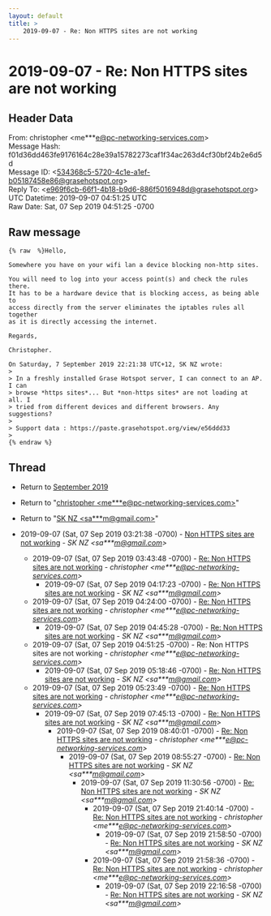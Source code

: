 ```yaml
---
layout: default
title: >
    2019-09-07 - Re: Non HTTPS sites are not working
---
```


# 2019-09-07 - Re: Non HTTPS sites are not working

## Header Data

From: christopher \<me***e@pc-networking-services.com\><br>
Message Hash: f01d36dd463fe9176164c28e39a15782273caf1f34ac263d4cf30bf24b2e6d5d<br>
Message ID: \<534368c5-5720-4c1e-a1ef-b05187458e86@grasehotspot.org\><br>
Reply To: \<e969f6cb-66f1-4b18-b9d6-886f5016948d@grasehotspot.org\><br>
UTC Datetime: 2019-09-07 04:51:25 UTC<br>
Raw Date: Sat, 07 Sep 2019 04:51:25 -0700<br>

## Raw message

```
{% raw  %}Hello,

Somewhere you have on your wifi lan a device blocking non-http sites.

You will need to log into your access point(s) and check the rules there.  
It has to be a hardware device that is blocking access, as being able to 
access directly from the server eliminates the iptables rules all together 
as it is directly accessing the internet.

Regards,

Christopher.

On Saturday, 7 September 2019 22:21:38 UTC+12, SK NZ wrote:
>
> In a freshly installed Grase Hotspot server, I can connect to an AP. I can 
> browse *https sites*... But *non-https sites* are not loading at all. I 
> tried from different devices and different browsers. Any suggestions? 
>
> Support data : https://paste.grasehotspot.org/view/e56ddd33
>
{% endraw %}
```

## Thread

+ Return to [September 2019](/archive/2019/09)

+ Return to "[christopher <me***e<span>@</span>pc-networking-services.com>](/authors/me___e_at_pcnetworkingservices_com)"
+ Return to "[SK NZ <sa***m<span>@</span>gmail.com>](/authors/sa___m_at_gmail_com)"

+ 2019-09-07 (Sat, 07 Sep 2019 03:21:38 -0700) - [Non HTTPS sites are not working](/archive/2019/09/70ae33aa72b1a08cf370b6f8b553d5852593ce71fba8b911573c45d397918e21) - _SK NZ \<sa***m@gmail.com\>_
  + 2019-09-07 (Sat, 07 Sep 2019 03:43:48 -0700) - [Re: Non HTTPS sites are not working](/archive/2019/09/55a06ffac91d80027475ee55688381ff4e6f0518cfd7121a181aa3b8b99aca13) - _christopher \<me***e@pc-networking-services.com\>_
    + 2019-09-07 (Sat, 07 Sep 2019 04:17:23 -0700) - [Re: Non HTTPS sites are not working](/archive/2019/09/32c85eb76b7583db62cdddd18366664ea7c407ccae293fb29a88dc1715b58a54) - _SK NZ \<sa***m@gmail.com\>_
  + 2019-09-07 (Sat, 07 Sep 2019 04:24:00 -0700) - [Re: Non HTTPS sites are not working](/archive/2019/09/f97bb85c97732d6ae4b6537d4c9e089aebbeb87d4f47cf63b750028e3808675c) - _christopher \<me***e@pc-networking-services.com\>_
    + 2019-09-07 (Sat, 07 Sep 2019 04:45:28 -0700) - [Re: Non HTTPS sites are not working](/archive/2019/09/e39f9f000ef21303003041adde5f8ca286e205ef6463b72692cfd4a62602da2c) - _SK NZ \<sa***m@gmail.com\>_
  + 2019-09-07 (Sat, 07 Sep 2019 04:51:25 -0700) - Re: Non HTTPS sites are not working - _christopher \<me***e@pc-networking-services.com\>_
    + 2019-09-07 (Sat, 07 Sep 2019 05:18:46 -0700) - [Re: Non HTTPS sites are not working](/archive/2019/09/96e477e45ced6abb680cd9915c4d37f0ad69faff71727f0c50bbe217752f111b) - _SK NZ \<sa***m@gmail.com\>_
  + 2019-09-07 (Sat, 07 Sep 2019 05:23:49 -0700) - [Re: Non HTTPS sites are not working](/archive/2019/09/116a779b4f4400518bc9c769e45d65857859ca866ea69e3309bbbd15a29939e6) - _christopher \<me***e@pc-networking-services.com\>_
    + 2019-09-07 (Sat, 07 Sep 2019 07:45:13 -0700) - [Re: Non HTTPS sites are not working](/archive/2019/09/e32d32d6b89f33e82fcd05e2e093c9fbe4ce92f572525fbaf03980d3ca2d46a7) - _SK NZ \<sa***m@gmail.com\>_
      + 2019-09-07 (Sat, 07 Sep 2019 08:40:01 -0700) - [Re: Non HTTPS sites are not working](/archive/2019/09/9cc2590d1af7cb1efcb5c74e5a3bb48cb5343a10a328999ffe62158956cd52d7) - _christopher \<me***e@pc-networking-services.com\>_
        + 2019-09-07 (Sat, 07 Sep 2019 08:55:27 -0700) - [Re: Non HTTPS sites are not working](/archive/2019/09/427eaac0ad0fe34cdfd7035d735585667304982fae70770287f66646f3b9e31c) - _SK NZ \<sa***m@gmail.com\>_
          + 2019-09-07 (Sat, 07 Sep 2019 11:30:56 -0700) - [Re: Non HTTPS sites are not working](/archive/2019/09/3f79e0c7cd72e4e3779a866a6306b2fd6aa08bf8f48c611fe16b7318bb0f1a22) - _SK NZ \<sa***m@gmail.com\>_
            + 2019-09-07 (Sat, 07 Sep 2019 21:40:14 -0700) - [Re: Non HTTPS sites are not working](/archive/2019/09/ba970886329b2d91c1bc8f0fcef168149be23e004a5c6de5cb7a747901f3d6f2) - _christopher \<me***e@pc-networking-services.com\>_
              + 2019-09-07 (Sat, 07 Sep 2019 21:58:50 -0700) - [Re: Non HTTPS sites are not working](/archive/2019/09/41e562b73e15e645c8f15af07750c281954fc7598e77694d62db045e82a9346c) - _SK NZ \<sa***m@gmail.com\>_
            + 2019-09-07 (Sat, 07 Sep 2019 21:58:36 -0700) - [Re: Non HTTPS sites are not working](/archive/2019/09/decc1a4c442e3c907db2bd4a041e20647ff1ac8bffea61a1129edc46934be293) - _christopher \<me***e@pc-networking-services.com\>_
              + 2019-09-07 (Sat, 07 Sep 2019 22:16:58 -0700) - [Re: Non HTTPS sites are not working](/archive/2019/09/6a78da4c40a59c6699105169966e1634ac447ec0bd8d8480fa4e11c88931e806) - _SK NZ \<sa***m@gmail.com\>_

